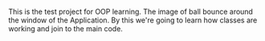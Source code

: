 This is the test project for OOP learning. The image of ball bounce around the window of
the Application. By this we're going to learn how classes are working and join to the main 
code.

